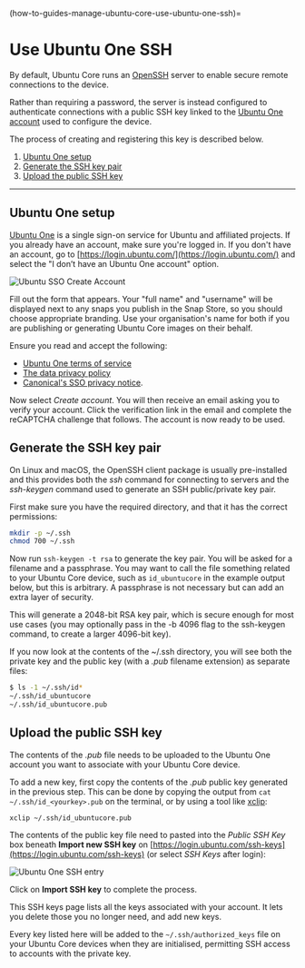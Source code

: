 (how-to-guides-manage-ubuntu-core-use-ubuntu-one-ssh)=
# Use Ubuntu One SSH

By default, Ubuntu Core runs an [OpenSSH](https://help.ubuntu.com/community/SSH) server to enable secure remote connections to the device.

Rather than requiring a password, the server is instead configured to authenticate connections with a public SSH key linked to the [Ubuntu One account](https://login.ubuntu.com/) used to configure the device.

The process of creating and registering this key is described below.

1. [Ubuntu One setup](#heading--setup)
1. [Generate the SSH key pair](#heading--generate)
1. [Upload the public SSH key](#heading--upload)

---

<h2 id='heading--details'>Ubuntu One setup</h2>


[Ubuntu One](https://login.ubuntu.com/) is a single sign-on service for Ubuntu and affiliated projects. If you already have an account, make sure you're logged in. If you don't have an account, go to [https://login.ubuntu.com/](https://login.ubuntu.com/) and select the "I don’t have an Ubuntu One account" option.

![Ubuntu SSO Create Account](https://assets.ubuntu.com/v1/9ecc0252-sso-03.png)

Fill out the form that appears. Your "full name" and "username" will be displayed next to any snaps you publish in the Snap Store, so you should choose appropriate branding. Use your organisation's name for both if you are publishing or generating Ubuntu Core images on their behalf.

Ensure you read and accept the following:

- [Ubuntu One terms of service](https://www.ubuntu.com/legal/terms-and-policies/terms-of-service)
- [The data privacy policy](https://www.ubuntu.com/legal/dataprivacy) 
- [Canonical's SSO privacy notice](https://www.ubuntu.com/legal/dataprivacy/sso).

Now select _Create account_. You will then receive an email asking you to verify your account. Click the verification link in the email and complete the reCAPTCHA challenge that follows. The account is now ready to be used.


<h2 id='heading--create'>Generate the SSH key pair</h2>

On Linux and macOS,  the OpenSSH client package is usually pre-installed and this provides both the _ssh_ command for connecting to servers and the _ssh-keygen_ command used to generate an SSH public/private key pair.

First make sure you have the required directory, and that it has the correct permissions:

```bash
mkdir -p ~/.ssh
chmod 700 ~/.ssh
```

Now run `ssh-keygen -t rsa` to generate the key pair. You will be asked for a filename and  a passphrase. You may want to call the file something related to your Ubuntu Core device, such as `id_ubuntucore` in the example output below, but this is arbitrary. A passphrase is not necessary but can add an extra layer of security.

This will generate a 2048-bit RSA key pair, which is secure enough for most use cases (you may optionally pass in the -b 4096 flag to the ssh-keygen command, to create a larger 4096-bit key).

If you now look at the contents of the ~/.ssh directory, you will see both the private key and the public key (with a _.pub_ filename extension) as separate files:

```bash
$ ls -1 ~/.ssh/id*
~/.ssh/id_ubuntucore
~/.ssh/id_ubuntucore.pub
```

<h2 id='heading--upload'>Upload the public SSH key</h2>

The contents of the _.pub_ file needs to be uploaded to the Ubuntu One account you want to associate with your Ubuntu Core device. 


To add a new key, first copy the contents of the _.pub_ public key generated in the previous step. This can be done by copying the output from `cat ~/.ssh/id_<yourkey>.pub` on the terminal, or by using a tool like [xclip](https://manpages.ubuntu.com/manpages/bionic/man1/xclip.1.html):

```
xclip ~/.ssh/id_ubuntucore.pub
```

The contents of the public key file need to pasted into the _Public SSH Key_ box beneath **Import new SSH key** on  [https://login.ubuntu.com/ssh-keys](https://login.ubuntu.com/ssh-keys) (or select *SSH Keys* after login):

![Ubuntu One SSH entry](https://assets.ubuntu.com/v1/0a42eb8e-uc-ssh.png)

Click on **Import SSH key** to complete the process.

This SSH keys page lists all the keys associated with your account. It lets you delete those you no longer need, and add new keys.

Every key listed here will be added to the `~/.ssh/authorized_keys` file on your Ubuntu Core devices when they are initialised, permitting SSH access to accounts with the private key.

